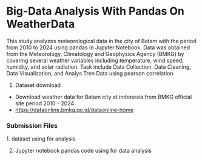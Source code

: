 # Big-Data Analysis With Pandas On WeatherData

This study analyzes meteorological data in the city of Batam with the period from 2010 to 2024 using pandas in Jupyter Notebook. Data was obtained from the Meteorology, Climatology and Geophysics  Agency (BMKG) by covering several weather variables including temperature, wind speed, humidity, and solar radiation. Task include Data Collection, Data Cleaning, Data Visualization, and Analys Tren Data using pearson correlation

1. Dataset download
  - Download weather data for Batam city at indonesia from BMKG official site period 2010 - 2024
  - https://dataonline.bmkg.go.id/dataonline-home

<h3>Submission Files</h3>
1. dataset using for analysis 

2. Jupyter notebook pandas code using for data analysis 



